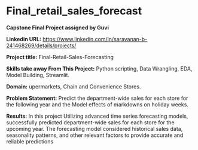 # Final_retail_sales_forecast

**Capstone Final Project assigned by Guvi**

**Linkedin URL:** https://www.linkedin.com/in/saravanan-b-241468269/details/projects/

**Project title:** Final-Retail-Sales-Forecasting

**Skills take away From This Project:** Python scripting, Data Wrangling, EDA, Model Building, Streamlit.

**Domain:** upermarkets, Chain and Convenience Stores.

**Problem Statement:** Predict the department-wide sales for each store for the following year and the Model effects of markdowns on holiday weeks.

**Results:** In this project Utilizing advanced time series forecasting models, successfully predicted department-wide sales for each store for the upcoming year. The forecasting model considered historical sales data, seasonality patterns, and other relevant factors to provide accurate and reliable predictions
